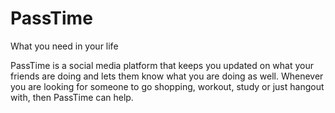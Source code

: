 # PassTime
What you need in your life

PassTime is a social media platform that keeps you updated on what your friends are doing and lets them know what you are doing as well.
Whenever you are looking for someone to go shopping, workout, study or just hangout with, then PassTime can help. 
